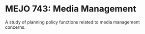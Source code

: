 # MEJO 743: Media Management

A study of planning policy functions related to media management concerns.